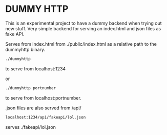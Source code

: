 # DUMMY HTTP

This is an experimental project to have a dummy backend when trying out new
stuff. Very simple backend for serving an index.html and json files as fake API.

Serves from index.html from ./public/index.html as a relative path to the
dummyhttp binary.

``` bash
./dummyhttp
```
to serve from localhost:1234

or

``` bash
./dummyhttp portnumber
```
to serve from localhost:portnumber.


.json files are also served from /api/

``` bash
localhost:1234/api/fakeapi/lol.json
```
serves ./fakeapi/lol.json
